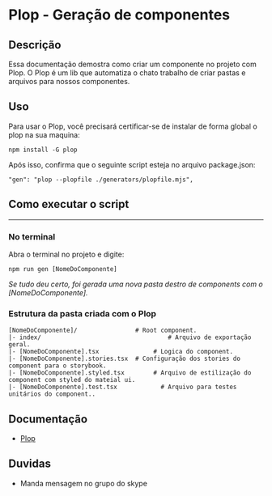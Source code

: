 
# Plop - Geração de componentes

## Descrição

Essa documentação demostra como criar um componente no projeto com Plop. O Plop é um lib que automatiza o chato trabalho de criar pastas e arquivos para nossos componentes.

## Uso

Para usar o Plop, você precisará certificar-se de instalar de forma global o plop na sua maquina:
```
npm install -G plop
```

Após isso, confirma que o seguinte script esteja no arquivo package.json:

```
"gen": "plop --plopfile ./generators/plopfile.mjs",
```
##  Como executar o script
---

### No terminal

Abra o terminal no projeto e digite:
```
npm run gen [NomeDoComponente]
```
*Se tudo deu certo, foi gerada uma nova pasta destro de components com o [NomeDoComponente].*


### Estrutura da pasta criada com o Plop


```
[NomeDoComponente]/                # Root component.
|- index/                      				# Arquivo de exportação geral.
|- [NomeDoComponente].tsx        		# Logica do component.
|- [NomeDoComponente].stories.tsx  # Configuração dos stories do component para o storybook.
|- [NomeDoComponente].styled.tsx 		# Arquivo de estilização do component com styled do mateial ui.
|- [NomeDoComponente].test.tsx			  # Arquivo para testes unitários do component..
```
 
 
## Documentação

-   [Plop](https://plopjs.com/) 

## Duvidas

-   Manda mensagem no grupo do skype
